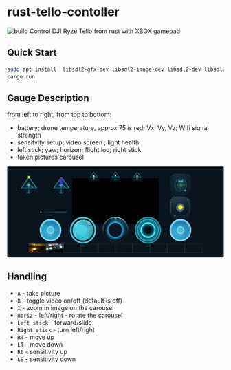 # rust-tello-contoller

![build](https://github.com/mixaal/rust-tello-controller/actions/workflows/rust.yml/badge.svg)
Control DJI Ryze Tello from rust with XBOX gamepad

## Quick Start

```bash
sudo apt install  libsdl2-gfx-dev libsdl2-image-dev libsdl2-dev libsdl2-ttf-dev
cargo run
```


## Gauge Description

from left to right, from top to bottom:
* battery;  drone temperature, approx 75 is red; Vx, Vy, Vz;  Wifi signal strength
* sensitvity setup; video screen ;  light health 
* left stick; yaw; horizon; flight log; right stick
* taken pictures carousel


![ui](doc/ui.png)


## Handling

* `A` - take picture
* `B` - toggle video on/off (default is off)
* `X` - zoom in image on the carousel
* `Horiz` - left/right - rotate the carousel
* `Left stick` - forward/slide
* `Right stick` - turn left/right
* `RT` - move up
* `LT` - move down
* `RB` - sensitivity up
* `LB` - sensitivity down

